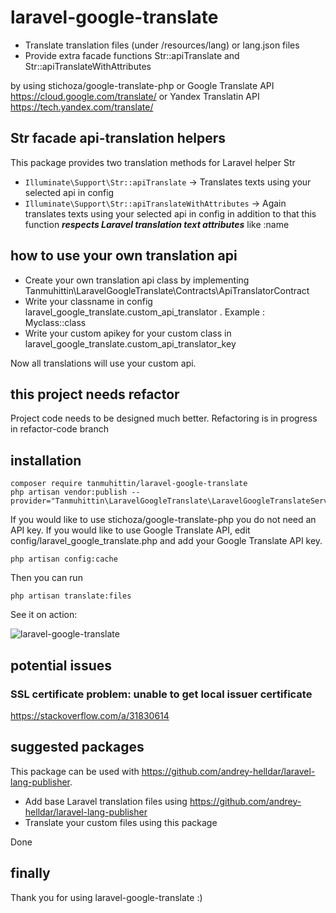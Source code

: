 # laravel-google-translate

* Translate translation files (under /resources/lang) or lang.json files
* Provide extra facade functions Str::apiTranslate and Str::apiTranslateWithAttributes

by using stichoza/google-translate-php or Google Translate API https://cloud.google.com/translate/ or Yandex Translatin API https://tech.yandex.com/translate/

## Str facade api-translation helpers
This package provides two translation methods for Laravel helper Str
* `Illuminate\Support\Str::apiTranslate` -> Translates texts using your selected api in config
* `Illuminate\Support\Str::apiTranslateWithAttributes` -> Again translates texts using your selected api in config
 in addition to that this function ***respects Laravel translation text attributes*** like :name
 
## how to use your own translation api
 
* Create your own translation api class by implementing Tanmuhittin\LaravelGoogleTranslate\Contracts\ApiTranslatorContract
* Write your classname in config laravel_google_translate.custom_api_translator . Example : Myclass::class
* Write your custom apikey for your custom class in laravel_google_translate.custom_api_translator_key

Now all translations will use your custom api.

## this project needs refactor
Project code needs to be designed much better. Refactoring is in progress in refactor-code branch

## installation
```console
composer require tanmuhittin/laravel-google-translate
php artisan vendor:publish --provider="Tanmuhittin\LaravelGoogleTranslate\LaravelGoogleTranslateServiceProvider"
```

If you would like to use stichoza/google-translate-php you do not need an API key. If you would like to use Google Translate API, edit config/laravel_google_translate.php and add your Google Translate API key.

```console
php artisan config:cache
```

Then you can run

```console
php artisan translate:files
```

See it on action:<br>

<img src="http://muhittintan.com/tanmuhittin-laravel-google-translate.gif" alt="laravel-google-translate" />

## potential issues

### SSL certificate problem: unable to get local issuer certificate
https://stackoverflow.com/a/31830614

## suggested packages
This package can be used with https://github.com/andrey-helldar/laravel-lang-publisher.

* Add base Laravel translation files using https://github.com/andrey-helldar/laravel-lang-publisher
* Translate your custom files using this package

Done

## finally
Thank you for using laravel-google-translate :)
